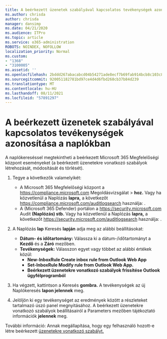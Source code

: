```yaml
---
title: A beérkezett üzenetek szabályával kapcsolatos tevékenységek azonosítása a naplókban
ms.author: chrisda
author: chrisda
manager: dansimp
ms.date: 04/21/2020
ms.audience: ITPro
ms.topic: article
ms.service: o365-administration
ROBOTS: NOINDEX, NOFOLLOW
localization_priority: Normal
ms.custom:
- "1368"
- "3100005"
ms.assetid: ''
ms.openlocfilehash: 2bddd267abacabcd04b54271ade8ecf7b69fab914bcb8c103c806c31a388d2f5
ms.sourcegitcommit: 920051182781bd97ce4d4d6fbd268cb37b84d239
ms.translationtype: MT
ms.contentlocale: hu-HU
ms.lasthandoff: 08/11/2021
ms.locfileid: "57891297"
---
```

# <a name="identify-inbox-rule-activity-in-audit-logs"></a>A beérkezett üzenetek szabályával kapcsolatos tevékenységek azonosítása a naplókban

A naplókereséssel megtekintheti a beérkezett Microsoft 365 Megfelelőségi központ eseményeket (a beérkezett üzenetekre vonatkozó szabályok létrehozását, módosítását és törlését).

1. Tegye a következők valamelyikét:
   - A Microsoft 365 Megfelelőségi központ a <https://compliance.microsoft.com> Megoldásvizsgálat  \> **hoz.** Vagy ha közvetlenül a Naplózás **lapra,** a következőt <https://compliance.microsoft.com/auditlogsearch> használja: .
   - A (Microsoft 365 Defender) portálon a <https://security.microsoft.com> Audit **(Naplózás) stb.** Vagy ha közvetlenül a Naplózás **lapra,** a következőt <https://security.microsoft.com/auditlogsearch> használja: .

2. A Naplózás **lap** Keresés **lapján** adja meg az alábbi beállításokat:
   - **Dátum- és időtartomány:** Válassza ki a dátum-/időtartományt a **Kezdő** és a **Záró** mezőben.
   - **Tevékenységek:** Válasszon egyet vagy többet az alábbi értékek közül:
     - **New-InboxRule Create inbox rule from Outlook Web App**
     - **Set-InboxRule Modify rule from Outlook Web App.**
     - **Beérkezett üzenetekre vonatkozó szabályok frissítése Outlook ügyfélprogramból**

3. Ha végzett, kattintson a Keresés **gombra.** A tevékenységek az új Naplókeresés **lapon jelennek** meg.

4. Jelöljön ki egy tevékenységet az eredmények között a részleteket tartalmazó úszó panel megnyitásához. A beérkezett üzenetekre vonatkozó szabályok beállításairól a Parameters mezőben tájékoztató információk **jelennek** meg.

További információ: Annak megállapítása, hogy egy felhasználó hozott-e létre beérkezett [üzenetekre vonatkozó szabályt.](https://docs.microsoft.com/microsoft-365/compliance/auditing-troubleshooting-scenarios#determine-if-a-user-created-an-inbox-rule)
